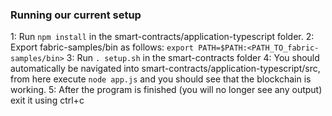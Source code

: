 ### Running our current setup
1: Run ```npm install``` in the smart-contracts/application-typescript folder.
2: Export fabric-samples/bin as follows: ```export PATH=$PATH:<PATH_TO_fabric-samples/bin>```
3: Run ```. setup.sh``` in the smart-contracts folder
4: You should automatically be navigated into smart-contracts/application-typescript/src, from here execute ```node app.js``` and you should see that the blockchain is working.
5: After the program is finished (you will no longer see any output) exit it using ctrl+c